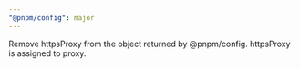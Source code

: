 ```yaml
---
"@pnpm/config": major
---
```


Remove httpsProxy from the object returned by @pnpm/config. httpsProxy is assigned to proxy.
